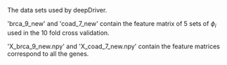 The data sets used by deepDriver.

'brca_9_new' and 'coad_7_new' contain the feature matrix of 5 sets of $\phi_i$ used in the 10 fold cross validation.

'X_brca_9_new.npy' and 'X_coad_7_new.npy' contain the feature matrices correspond to all the genes.
